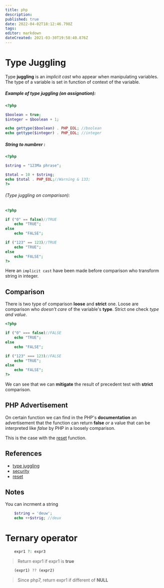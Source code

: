 ```yaml
---
title: php
description: 
published: true
date: 2022-04-02T18:12:46.798Z
tags: 
editor: markdown
dateCreated: 2021-03-30T19:58:40.876Z
---
```


# Type Juggling

Type **juggling** is an *implicit cast* who appear when manipulating variables. The type of a variable is set in function of context of the variable.

##### Example of type juggling (on assignation):

```php
<?php

$boolean = true;
$integer = $boolean + 1;

echo gettype($boolean) . PHP_EOL; //boolean
echo gettype($integer) . PHP_EOL; //integer
```

##### String to numbrer :
```php
<?php

$string = "123Ma phrase";

$total = 10 + $string;
echo $total . PHP_EOL;//Warning & 133;
?>
```

###### (Type juggling on comparison):

```php
<?php

if ("0" == false)//TRUE
    echo "TRUE";
else
    echo "FALSE";

if ("123" == 123)//TRUE
    echo "TRUE";
else
    echo "FALSE";
?>
```

Here an `implicit cast` have been made before comparison who transform string in integer.

## Comparison

There is two type of comparison **loose** and **strict** one. Loose are comparison who *doesn't care* of the variable's **type**. Strict one check *type and value*.

```php
<?php

if ("0" === false)//FALSE
    echo "TRUE";
else
    echo "FALSE";

if ("123" === 123)//FALSE
    echo "TRUE";
else
    echo "FALSE";
?>
```

We can see that we can **mitigate** the result of precedent test with **strict** comparison.

## PHP Advertisement

On certain function we can find in the PHP's **documentation** an advertisement that the function can return **false** *or* a value that can be interpreted like *false* by PHP in a loosely comparison.

This is the case with the [reset](https://www.php.net/manual/fr/function.reset.php) function.


## References
* [type juggling](https://www.php.net/manual/fr/language.types.type-juggling.php) 
* [security](https://www.php.net/manual/fr/language.types.type-juggling.php)
* [reset](https://www.php.net/manual/fr/function.reset.php)

## Notes

You can incrment a string

```php
	$string = 'deuw';
	echo ++$strig; //deux
```

# Ternary operator

```php
	expr1 ?: expr3
```

> Return expr1 if expr1 is **true**

```php
	(expr1) ?? (expr2) 
```

> Since php7, return expr1 if different of **NULL**